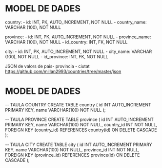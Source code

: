 ﻿# MODEL DE DADES
country:
    - id: INT, PK, AUTO_INCREMENT, NOT NULL 
    - country_name: VARCHAR (100), NOT NULL

province:
    - id: INT, PK, AUTO_INCREMENT, NOT NULL
    - province_name: VARCHAR (100), NOT NULL
    - id_country: INT, FK, NOT NULL

city:
    - id: INT, PK, AUTO_INCREMENT, NOT NULL
    - city_name: VARCHAR (100), NOT NULL
    - id_province: INT, FK, NOT NULL


JSON de valors de pais- provincia - ciutat    
https://github.com/millan2993/countries/tree/master/json

# MODEL DE DADES
-- TAULA COUNTRY
CREATE TABLE country (
    id INT AUTO_INCREMENT PRIMARY KEY,
    name VARCHAR(100) NOT NULL
);

-- TAULA PROVINCE
CREATE TABLE province (
    id INT AUTO_INCREMENT PRIMARY KEY,
    name VARCHAR(100) NOT NULL,
    country_id INT NOT NULL,
    FOREIGN KEY (country_id) REFERENCES country(id) ON DELETE CASCADE
);

-- TAULA CITY
CREATE TABLE city (
    id INT AUTO_INCREMENT PRIMARY KEY,
    name VARCHAR(100) NOT NULL,
    province_id INT NOT NULL,
    FOREIGN KEY (province_id) REFERENCES province(id) ON DELETE CASCADE
);